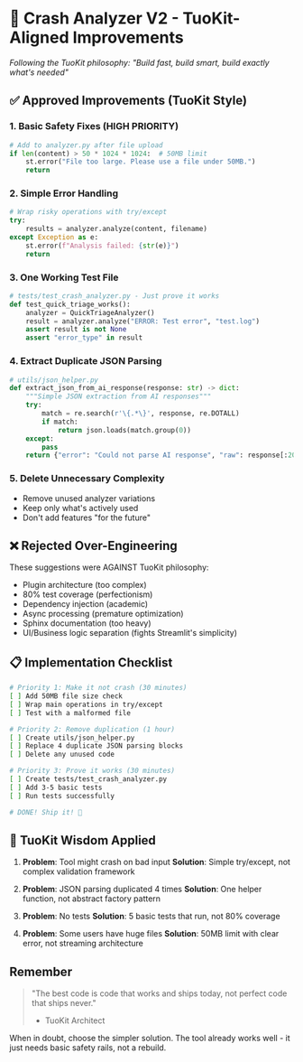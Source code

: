 # 🎯 Crash Analyzer V2 - TuoKit-Aligned Improvements

*Following the TuoKit philosophy: "Build fast, build smart, build exactly what's needed"*

## ✅ Approved Improvements (TuoKit Style)

### 1. Basic Safety Fixes (HIGH PRIORITY)
```python
# Add to analyzer.py after file upload
if len(content) > 50 * 1024 * 1024:  # 50MB limit
    st.error("File too large. Please use a file under 50MB.")
    return
```

### 2. Simple Error Handling
```python
# Wrap risky operations with try/except
try:
    results = analyzer.analyze(content, filename)
except Exception as e:
    st.error(f"Analysis failed: {str(e)}")
    return
```

### 3. One Working Test File
```python
# tests/test_crash_analyzer.py - Just prove it works
def test_quick_triage_works():
    analyzer = QuickTriageAnalyzer()
    result = analyzer.analyze("ERROR: Test error", "test.log")
    assert result is not None
    assert "error_type" in result
```

### 4. Extract Duplicate JSON Parsing
```python
# utils/json_helper.py
def extract_json_from_ai_response(response: str) -> dict:
    """Simple JSON extraction from AI responses"""
    try:
        match = re.search(r'\{.*\}', response, re.DOTALL)
        if match:
            return json.loads(match.group(0))
    except:
        pass
    return {"error": "Could not parse AI response", "raw": response[:200]}
```

### 5. Delete Unnecessary Complexity
- Remove unused analyzer variations
- Keep only what's actively used
- Don't add features "for the future"

## ❌ Rejected Over-Engineering

These suggestions were AGAINST TuoKit philosophy:
- Plugin architecture (too complex)
- 80% test coverage (perfectionism)
- Dependency injection (academic)
- Async processing (premature optimization)
- Sphinx documentation (too heavy)
- UI/Business logic separation (fights Streamlit's simplicity)

## 📋 Implementation Checklist

```bash
# Priority 1: Make it not crash (30 minutes)
[ ] Add 50MB file size check
[ ] Wrap main operations in try/except
[ ] Test with a malformed file

# Priority 2: Remove duplication (1 hour)
[ ] Create utils/json_helper.py
[ ] Replace 4 duplicate JSON parsing blocks
[ ] Delete any unused code

# Priority 3: Prove it works (30 minutes)
[ ] Create tests/test_crash_analyzer.py
[ ] Add 3-5 basic tests
[ ] Run tests successfully

# DONE! Ship it! 🚀
```

## 🧠 TuoKit Wisdom Applied

1. **Problem**: Tool might crash on bad input
   **Solution**: Simple try/except, not complex validation framework

2. **Problem**: JSON parsing duplicated 4 times
   **Solution**: One helper function, not abstract factory pattern

3. **Problem**: No tests
   **Solution**: 5 basic tests that run, not 80% coverage

4. **Problem**: Some users have huge files
   **Solution**: 50MB limit with clear error, not streaming architecture

## Remember

> "The best code is code that works and ships today, not perfect code that ships never."
> - TuoKit Architect

When in doubt, choose the simpler solution. The tool already works well - it just needs basic safety rails, not a rebuild.